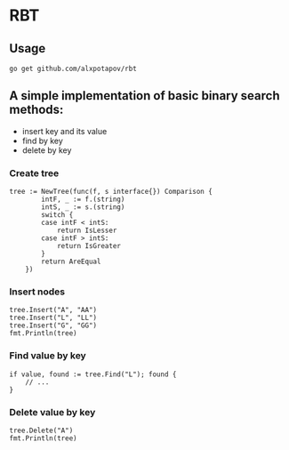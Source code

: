 # RBT
## Usage
```
go get github.com/alxpotapov/rbt
```
## A simple implementation of basic binary search methods:
 * insert key and its value
 * find by key
 * delete by key
### Create tree
```
tree := NewTree(func(f, s interface{}) Comparison {
		intF, _ := f.(string)
		intS, _ := s.(string)
		switch {
		case intF < intS:
			return IsLesser
		case intF > intS:
			return IsGreater
		}
		return AreEqual
	})

```
### Insert nodes
```
tree.Insert("A", "AA")
tree.Insert("L", "LL")
tree.Insert("G", "GG")
fmt.Println(tree)
```
### Find value by key
```
if value, found := tree.Find("L"); found {
	// ...
}
```
### Delete value by key
```
tree.Delete("A")
fmt.Println(tree)
```
